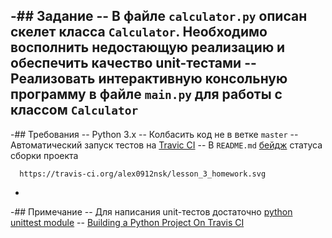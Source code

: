 -## Задание
-- В файле `calculator.py` описан скелет класса `Calculator`. Необходимо восполнить недостающую реализацию и обеспечить качество unit-тестами
-- Реализовать интерактивную консольную программу в файле `main.py` для работы с классом `Calculator`
-
-## Требования
-- Python 3.x
-- Колбасить код не в ветке `master`
-- Автоматический запуск тестов на [Travic CI](https://travis-ci.org/)
-- В `README.md` [бейдж](http://docs.travis-ci.com/user/status-images/) статуса сборки проекта

      https://travis-ci.org/alex0912nsk/lesson_3_homework.svg
-
-## Примечание
-- Для написания unit-тестов достаточно [python unittest module](https://docs.python.org/3/library/unittest.html)
-- [Building a Python Project On Travis CI](http://docs.travis-ci.com/user/languages/python/)

